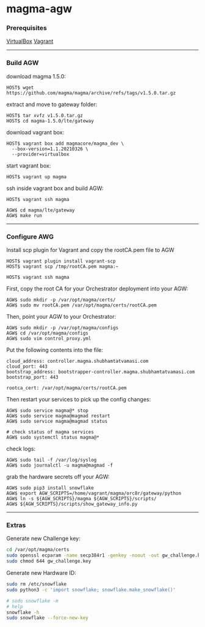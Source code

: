 # magma-agw

### Prerequisites

[VirtualBox](https://www.virtualbox.org) [Vagrant](https://vagrantup.com)

---

### Build AGW

download magma 1.5.0:
```
HOST$ wget https://github.com/magma/magma/archive/refs/tags/v1.5.0.tar.gz
```

extract and move to gateway folder: 
```
HOST$ tar xvfz v1.5.0.tar.gz
HOST$ cd magma-1.5.0/lte/gateway
```

download vagrant box:
```
HOST$ vagrant box add magmacore/magma_dev \
  --box-version=1.1.20210326 \
  --provider=virtualbox
```

start vagrant box:
```
HOST$ vagrant up magma
```

ssh inside vagrant box and build AGW:
```
HOST$ vagrant ssh magma

AGW$ cd magma/lte/gateway
AGW$ make run
```
---

### Configure AWG

Install scp plugin for Vagrant and copy the rootCA.pem file to AGW
```
HOST$ vagrant plugin install vagrant-scp
HOST$ vagrant scp /tmp/rootCA.pem magma:~

HOST$ vagrant ssh magma
```

First, copy the root CA for your Orchestrator deployment into your AGW:
```
AGW$ sudo mkdir -p /var/opt/magma/certs/
AGW$ sudo mv rootCA.pem /var/opt/magma/certs/rootCA.pem
```

Then, point your AGW to your Orchestrator:
```
AGW$ sudo mkdir -p /var/opt/magma/configs
AGW$ cd /var/opt/magma/configs
AGW$ sudo vim control_proxy.yml
```

Put the following contents into the file:
```
cloud_address: controller.magma.shubhamtatvamasi.com
cloud_port: 443
bootstrap_address: bootstrapper-controller.magma.shubhamtatvamasi.com
bootstrap_port: 443

rootca_cert: /var/opt/magma/certs/rootCA.pem
```

Then restart your services to pick up the config changes:
```
AGW$ sudo service magma@* stop
AGW$ sudo service magma@magmad restart
AGW$ sudo service magma@magmad status

# check status of magma services
AGW$ sudo systemctl status magma@*
```

check logs:
```
AGW$ sudo tail -f /var/log/syslog
AGW$ sudo journalctl -u magma@magmad -f
```

grab the hardware secrets off your AGW:
```
AGW$ sudo pip3 install snowflake
AGW$ export AGW_SCRIPTS=/home/vagrant/magma/orc8r/gateway/python
AGW$ ln -s ${AGW_SCRIPTS}/magma ${AGW_SCRIPTS}/scripts/
AGW$ ${AGW_SCRIPTS}/scripts/show_gateway_info.py
```
---

### Extras

Generate new Challenge key:
```bash
cd /var/opt/magma/certs
sudo openssl ecparam -name secp384r1 -genkey -noout -out gw_challenge.key
sudo chmod 644 gw_challenge.key
```

Generate new Hardware ID:
```bash
sudo rm /etc/snowflake
sudo python3 -c 'import snowflake; snowflake.make_snowflake()'

# sudo snowflake -m
# help
snowflake -h
sudo snowflake --force-new-key
```

